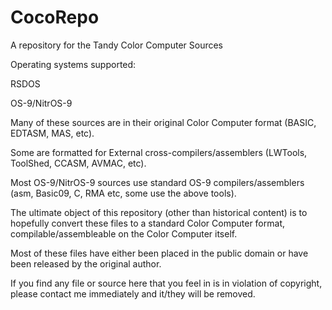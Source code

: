 # CocoRepo
A repository for the Tandy Color Computer Sources

Operating systems supported:

  RSDOS
  
  OS-9/NitrOS-9
  
Many of these sources are in their original Color Computer format (BASIC, EDTASM, MAS, etc).

Some are formatted for External cross-compilers/assemblers (LWTools, ToolShed, CCASM, AVMAC, etc).

Most OS-9/NitrOS-9 sources use standard OS-9 compilers/assemblers (asm, Basic09, C, RMA etc, some use the above tools).

The ultimate object of this repository (other than historical content) is to hopefully convert these files to a standard Color Computer format, compilable/assembleable on the Color Computer itself.

Most of these files have either been placed in the public domain or have been released by the original author.

If you find any file or source here that you feel in is in violation of copyright, please contact me immediately and it/they will be removed.
